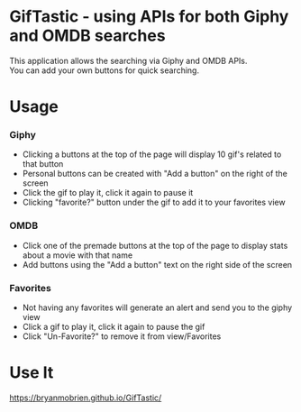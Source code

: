 # GifTastic - using APIs for both Giphy and OMDB searches
This application allows the searching via Giphy and OMDB APIs.  
You can add your own buttons for quick searching.  

# Usage

### **Giphy**
- Clicking a buttons at the top of the page will display 10 gif's related to that button
- Personal buttons can be created with "Add a button" on the right of the screen
- Click the gif to play it, click it again to pause it
- Clicking  "favorite?" button under the gif to add it to your favorites view

### **OMDB**
- Click one of the premade buttons at the top of the page to display stats about a movie with that name
- Add buttons using the "Add a button" text on the right side of the screen

### **Favorites**
- Not having any favorites will generate an alert and send you to the giphy view
- Click a gif to play it, click it again to pause the gif
- Click "Un-Favorite?" to remove it from view/Favorites

# Use It

https://bryanmobrien.github.io/GifTastic/
